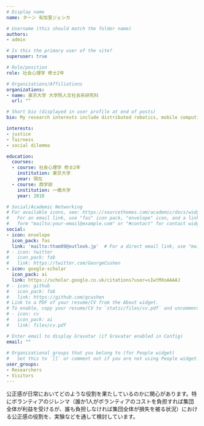 ```yaml
---
# Display name
name: ターン 有加里ジェシカ

# Username (this should match the folder name)
authors:
- admin

# Is this the primary user of the site?
superuser: true

# Role/position
role: 社会心理学 修士2年

# Organizations/Affiliations
organizations:
- name: 東京大学 大学院人文社会系研究科 
  url: ""

# Short bio (displayed in user profile at end of posts)
bio: My research interests include distributed robotics, mobile computing and programmable matter.

interests:
- justice
- fairness
- social dilemma

education:
  courses:
  - course: 社会心理学 修士2年
    institution: 東京大学
    year: 現在
  - course: 商学部
    institution: 一橋大学
    year: 2018

# Social/Academic Networking
# For available icons, see: https://sourcethemes.com/academic/docs/widgets/#icons
#   For an email link, use "fas" icon pack, "envelope" icon, and a link in the
#   form "mailto:your-email@example.com" or "#contact" for contact widget.
social:
- icon: envelope
  icon_pack: fas
  link: 'mailto:tham09@outlook.jp'  # For a direct email link, use "mailto:test@example.org".
# - icon: twitter
#   icon_pack: fab
#   link: https://twitter.com/GeorgeCushen
- icon: google-scholar
  icon_pack: ai
  link: https://scholar.google.co.uk/citations?user=sIwtMXoAAAAJ
# - icon: github
#   icon_pack: fab
#   link: https://github.com/gcushen
# Link to a PDF of your resume/CV from the About widget.
# To enable, copy your resume/CV to `static/files/cv.pdf` and uncomment the lines below.  
# - icon: cv
#   icon_pack: ai
#   link: files/cv.pdf

# Enter email to display Gravatar (if Gravatar enabled in Config)
email: ""
  
# Organizational groups that you belong to (for People widget)
#   Set this to `[]` or comment out if you are not using People widget.  
user_groups:
- Researchers
- Visitors
---
```


公正感が日常においてどのような役割を果たしているのかに関心があります。特にボランティアのジレンマ（誰か1人がボランティアのコストを負担すれば集団全体が利益を受けるが、誰も負担しなければ集団全体が損失を被る状況）における公正感の役割を、実験などを通して検討しています。
